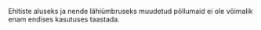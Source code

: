 Ehitiste aluseks ja nende lähiümbruseks muudetud põllumaid ei ole võimalik enam endises kasutuses taastada.
